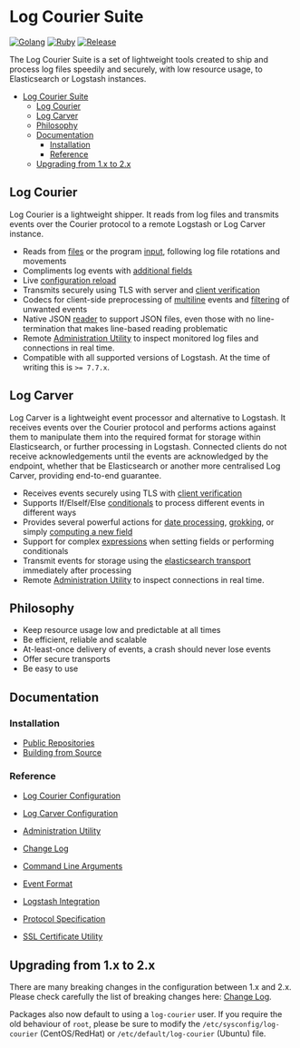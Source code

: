 # Log Courier Suite

[![Golang](https://github.com/driskell/log-courier/actions/workflows/go.yml/badge.svg)](https://github.com/driskell/log-courier/actions/workflows/go.yml)
[![Ruby](https://github.com/driskell/log-courier/actions/workflows/ruby-test.yml/badge.svg)](https://github.com/driskell/log-courier/actions/workflows/ruby-test.yml)
[![Release](https://img.shields.io/github/release/driskell/log-courier.svg)](https://github.com/driskell/log-courier/releases/latest)

The Log Courier Suite is a set of lightweight tools created to ship and process
log files speedily and securely, with low resource usage, to Elasticsearch or
Logstash instances.

- [Log Courier Suite](#log-courier-suite)
  - [Log Courier](#log-courier)
  - [Log Carver](#log-carver)
  - [Philosophy](#philosophy)
  - [Documentation](#documentation)
    - [Installation](#installation)
    - [Reference](#reference)
  - [Upgrading from 1.x to 2.x](#upgrading-from-1x-to-2x)

## Log Courier

Log Courier is a lightweight shipper. It reads from log files and transmits events over the Courier protocol to a remote Logstash or Log Carver instance.

- Reads from [files](docs/log-courier/Configuration.md#files) or the program [input](docs/log-courier/Configuration.md#stdin), following log file rotations and movements
- Compliments log events with [additional fields](docs/log-courier/Configuration.md#fields)
- Live [configuration reload](docs/log-courier/Configuration.md#reloading-configuration)
- Transmits securely using TLS with server and [client verification](docs/log-courier/Configuration.md#ssl-certificate)
- Codecs for client-side preprocessing of [multiline](docs/log-courier/codecs/Multiline.md) events and [filtering](docs/log-courier/codecs/Filter.md) of unwanted events
- Native JSON [reader](docs/log-courier/Configuration.md#reader) to support JSON files, even those with no line-termination that makes line-based reading problematic
- Remote [Administration Utility](docs/AdministrationUtility.md) to inspect monitored log files and connections in real time.
- Compatible with all supported versions of Logstash. At the time of writing this is `>= 7.7.x`.

## Log Carver

Log Carver is a lightweight event processor and alternative to Logstash. It receives events over the Courier protocol and performs actions against them to manipulate them into the required format for storage within Elasticsearch, or further processing in Logstash. Connected clients do not receive acknowledgements until the events are acknowledged by the endpoint, whether that be Elasticsearch or another more centralised Log Carver, providing end-to-end guarantee.

- Receives events securely using TLS with [client verification](docs/log-carver/Configuration.md#ssl-client-ca-receiver)
- Supports If/ElseIf/Else [conditionals](docs/log-carver/Configuration.md#conditionals) to process different events in different ways
- Provides several powerful actions for [date processing](docs/log-carver/actions/Date.md), [grokking](docs/log-carver/actions/Grok.md), or simply [computing a new field](docs/log-carver/actions/SetField.md)
- Support for complex [expressions](docs/log-carver/Configuration.md#expression) when setting fields or performing conditionals
- Transmit events for storage using the [elasticsearch transport](docs/log-carver/Configuration.md#transport) immediately after processing
- Remote [Administration Utility](docs/AdministrationUtility.md) to inspect connections in real time.

## Philosophy

- Keep resource usage low and predictable at all times
- Be efficient, reliable and scalable
- At-least-once delivery of events, a crash should never lose events
- Offer secure transports
- Be easy to use

## Documentation

### Installation

- [Public Repositories](docs/PublicRepositories.md)
- [Building from Source](docs/BuildingFromSource.md)

### Reference

- [Log Courier Configuration](docs/log-courier/Configuration.md)
- [Log Carver Configuration](docs/log-carver/Configuration.md)

- [Administration Utility](docs/AdministrationUtility.md)
- [Change Log](CHANGELOG.md)
- [Command Line Arguments](docs/CommandLineArguments.md)
- [Event Format](docs/Events.md)
- [Logstash Integration](docs/LogstashIntegration.md)
- [Protocol Specification](docs/Protocol.md)
- [SSL Certificate Utility](docs/SSLCertificateUtility.md)

## Upgrading from 1.x to 2.x

There are many breaking changes in the configuration between 1.x and 2.x. Please
check carefully the list of breaking changes here:
[Change Log](CHANGELOG.md#200).

Packages also now default to using a `log-courier` user. If you require the old
behaviour of `root`, please be sure to modify the `/etc/sysconfig/log-courier`
(CentOS/RedHat) or `/etc/default/log-courier` (Ubuntu) file.
